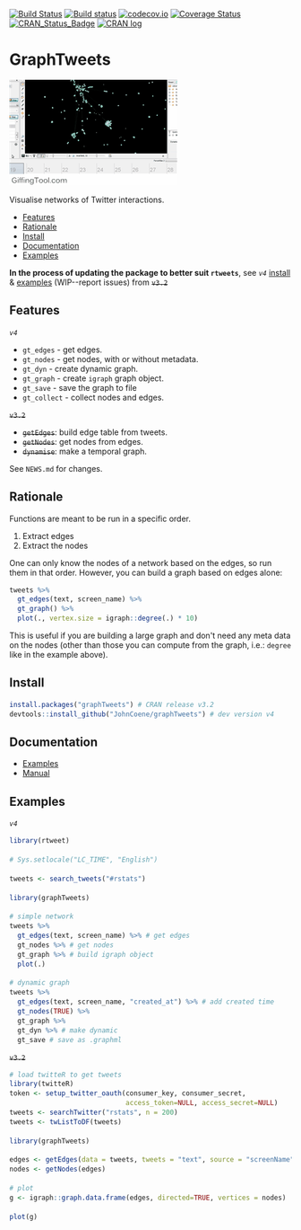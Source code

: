 [![Build Status](https://travis-ci.org/JohnCoene/graphTweets.svg?branch=master)](https://travis-ci.org/JohnCoene/graphTweets)
[![Build status](https://ci.appveyor.com/api/projects/status/t37a595yg5eb2sx6/branch/master?svg=true)](https://ci.appveyor.com/project/JohnCoene/graphtweets/branch/master)
[![codecov.io](https://codecov.io/github/JohnCoene/graphTweets/coverage.svg?branch=master)](https://codecov.io/github/JohnCoene/graphTweets?branch=master)
[![Coverage Status](https://img.shields.io/coveralls/JohnCoene/graphTweets.svg)](https://coveralls.io/r/JohnCoene/graphTweets?branch=master)
[![CRAN_Status_Badge](http://www.r-pkg.org/badges/version/graphTweets)](http://cran.r-project.org/package=graphTweets)
[![CRAN log](http://cranlogs.r-pkg.org/badges/grand-total/graphTweets)](http://cranlogs.r-pkg.org/badges/graphTweets)

# GraphTweets #

![gephi.gif](https://github.com/JohnCoene/docs/raw/master/output.gif)

Visualise networks of Twitter interactions.

* [Features](#features)
* [Rationale](#rationale)
* [Install](#install)
* [Documentation](#documentaition)
* [Examples](#examples)

**In the process of updating the package to better suit `rtweets`**, see *`v4`* [install](#install) & [examples](#examples) (WIP--report issues) from ~~`v3.2`~~

## Features

*`v4`*

- `gt_edges` - get edges.
- `gt_nodes` - get nodes, with or without metadata.
- `gt_dyn` - create dynamic graph.
- `gt_graph` - create `igraph` graph object.
- `gt_save` - save the graph to file
- `gt_collect` - collect nodes and edges.

~~`v3.2`~~

* ~~`getEdges`~~: build edge table from tweets.
* ~~`getNodes`~~: get nodes from edges.
* ~~`dynamise`~~: make a temporal graph.

See `NEWS.md` for changes.

## Rationale

Functions are meant to be run in a specific order.

1. Extract edges
2. Extract the nodes

One can only know the nodes of a network based on the edges, so run them in that order. However, you can build a graph based on edges alone:

```R
tweets %>% 
  gt_edges(text, screen_name) %>% 
  gt_graph() %>% 
  plot(., vertex.size = igraph::degree(.) * 10)
```

This is useful if you are building a large graph and don't need any meta data on the nodes (other than those you can compute from the graph, i.e.: `degree` like in the example above).

## Install

```R
install.packages("graphTweets") # CRAN release v3.2
devtools::install_github("JohnCoene/graphTweets") # dev version v4
```

## Documentation 

* [Examples](http://johncoene.github.io/projects/ex/graphTweets_examples.html)
* [Manual](http://johncoene.github.io/projects/docs/GraphTweets.pdf)

## Examples ##

*`v4`*

```R
library(rtweet)

# Sys.setlocale("LC_TIME", "English")

tweets <- search_tweets("#rstats")

library(graphTweets)

# simple network
tweets %>% 
  gt_edges(text, screen_name) %>% # get edges
  gt_nodes %>% # get nodes
  gt_graph %>% # build igraph object
  plot(.)

# dynamic graph
tweets %>% 
  gt_edges(text, screen_name, "created_at") %>% # add created time
  gt_nodes(TRUE) %>% 
  gt_graph %>% 
  gt_dyn %>% # make dynamic
  gt_save # save as .graphml
```

~~`v3.2`~~

```R
# load twitteR to get tweets
library(twitteR)
token <- setup_twitter_oauth(consumer_key, consumer_secret, 
                             access_token=NULL, access_secret=NULL)
tweets <- searchTwitter("rstats", n = 200)
tweets <- twListToDF(tweets)

library(graphTweets)

edges <- getEdges(data = tweets, tweets = "text", source = "screenName")
nodes <- getNodes(edges)

# plot
g <- igraph::graph.data.frame(edges, directed=TRUE, vertices = nodes)

plot(g)
```